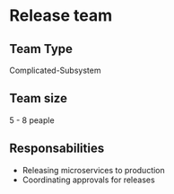 # Release team
## Team Type
Complicated-Subsystem
## Team size
5 - 8 peaple
## Responsabilities
* Releasing microservices to production
* Coordinating approvals for releases